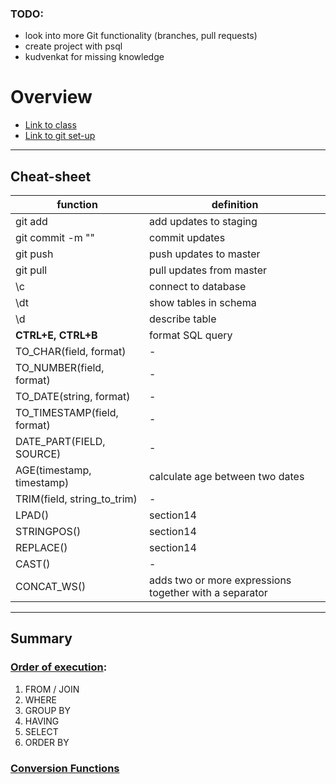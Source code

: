 ### TODO:
- look into more Git functionality (branches, pull requests)
- create project with psql
- kudvenkat for missing knowledge


# Overview

* [Link to class](https://www.udemy.com/course/postgresqlmasterclass/)
* [Link to git set-up](https://www.youtube.com/watch?v=RGOj5yH7evk)

----------------------------------

## Cheat-sheet

| function | definition |
|---|---|
| git add | add updates to staging |
| git commit -m "" | commit updates |
| git push | push updates to master |
| git pull | pull updates from master |
| \c |  connect to database |
| \dt | show tables in schema |
| \d | describe table |
| **CTRL+E, CTRL+B** | format SQL query  |
| TO_CHAR(field, format) | - |
| TO_NUMBER(field, format) | - |
| TO_DATE(string, format) | - |
| TO_TIMESTAMP(field, format) | - |
| DATE_PART(FIELD, SOURCE) | - |
| AGE(timestamp, timestamp) | calculate age between two dates |
| TRIM(field, string_to_trim) | - |
| LPAD()  | section14 |
| STRINGPOS() | section14 |
| REPLACE() | section14|
| CAST()  | - |
| CONCAT_WS()  | adds two or more expressions together with a separator|

---------------------------------
## Summary

### [Order of execution](https://towardsdatascience.com/the-6-steps-of-a-sql-select-statement-process-b3696a49a642):
1. FROM / JOIN
2. WHERE
3. GROUP BY
4. HAVING
5. SELECT
6. ORDER BY

### [Conversion Functions](https://www.postgresql.org/docs/current/functions-formatting.html)


